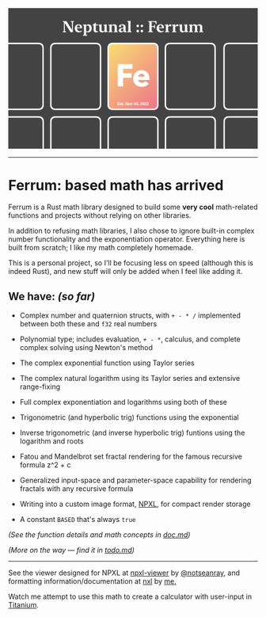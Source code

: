 <img src="./fe-banner.png">

---

# **Ferrum:** based math has arrived

Ferrum is a Rust math library designed to build some **very cool** math-related functions and projects without relying on other libraries.

In addition to refusing math libraries, I also chose to ignore built-in complex number functionality and the exponentiation operator. Everything here is built from scratch; I like my math completely homemade.

This is a personal project, so I'll be focusing less on speed (although this is indeed Rust),
and new stuff will only be added when I feel like adding it.

## **We have:** *(so far)*

- Complex number and quaternion structs, with `+ - * /` implemented between both these and `f32` real numbers

- Polynomial type; includes evaluation, `+ - *`, calculus, and complete complex solving using Newton's method

- The complex exponential function using Taylor series

- The complex natural logarithm using its Taylor series and extensive range-fixing

- Full complex exponentiation and logarithms using both of these

- Trigonometric (and hyperbolic trig) functions using the exponential

- Inverse trigonometric (and inverse hyperbolic trig) funtions using the logarithm and roots

- Fatou and Mandelbrot set fractal rendering for the famous recursive formula z^2 + c

- Generalized input-space and parameter-space capability for rendering fractals with any recursive formula

- Writing into a custom image format, [NPXL](https://github.com/nptnl/nxl), for compact render storage

- A constant `BASED` that's always `true`

*(See the function details and math concepts in
[doc.md](./doc.md))*

*(More on the way — find it in
[todo.md](./todo.md))*

---

See the viewer designed for NPXL at
[npxl-viewer](https://github.com/notseanray/npxl-viewer) by
[@notseanray](https://github.com/notseanray),
and formatting information/documentation at
[nxl](https://github.com/nptnl/nxl) by
[me.](httphs://github.com/nptnl)

Watch me attempt to use this math to create a calculator with user-input in [Titanium](https://github.com/nptnl/titanium).
